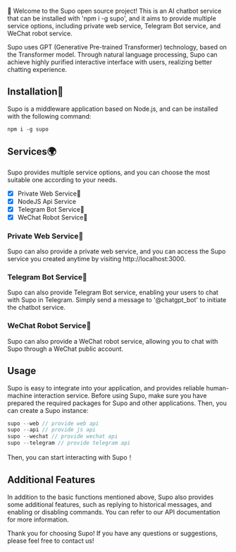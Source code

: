 👋 Welcome to the Supo open source project! This is an AI chatbot service that can be installed with 'npm i -g supo', and it aims to provide multiple service options, including private web service, Telegram Bot service, and WeChat robot service.

Supo uses GPT (Generative Pre-trained Transformer) technology, based on the Transformer model. Through natural language processing, Supo can achieve highly purified interactive interface with users, realizing better chatting experience.

## Installation🤖

Supo is a middleware application based on Node.js, and can be installed with the following command:

```
npm i -g supo
```

## Services🌍

Supo provides multiple service options, and you can choose the most suitable one according to your needs.
-[x] Private Web Service🚀  
-[x] NodeJS Api Service   
-[x] Telegram Bot Service🤖  
-[x] WeChat Robot Service💬   

### Private Web Service🚀


Supo can also provide a private web service, and you can access the Supo service you created anytime by visiting http://localhost:3000.

### Telegram Bot Service🤖

Supo can also provide Telegram Bot service, enabling your users to chat with Supo in Telegram. Simply send a message to '@chatgpt_bot' to initiate the chatbot service.

### WeChat Robot Service💬


Supo can also provide a WeChat robot service, allowing you to chat with Supo through a WeChat public account.

## Usage

Supo is easy to integrate into your application, and provides reliable human-machine interaction service. Before using Supo, make sure you have prepared the required packages for Supo and other applications. Then, you can create a Supo instance:

```javascript
supo --web // provide web api
supo --api // provide js api
supo --wechat // provide wechat api
supo --telegram // provide telegram api
```

Then, you can start interacting with Supo！
## Additional Features

In addition to the basic functions mentioned above, Supo also provides some additional features, such as replying to historical messages, and enabling or disabling commands. You can refer to our API documentation for more information.

Thank you for choosing Supo! If you have any questions or suggestions, please feel free to contact us!